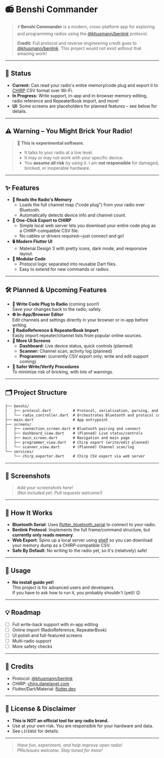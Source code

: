 # 📻 Benshi Commander

> **⚡️ Benshi Commander** is a modern, cross-platform app for exploring and programming radios using the [@khusmann/benlink](https://github.com/khusmann/benlink) protocol.
>
> **Credit:** Full protocol and reverse engineering credit goes to [@khusmann/benlink](https://github.com/khusmann/benlink). This project would not exist without that amazing work!

---

## 🚦 Status

- **Current:** Can read your radio's entire memory/code plug and export it to [CHIRP](https://chirp.danplanet.com/) CSV format over Wi-Fi.
- **In Progress:** Write support, in-app and in-browser memory editing, radio reference and RepeaterBook import, and more!
- **UI:** Some screens are placeholders for planned features – see below for details.

---

## ⚠️ Warning – You Might Brick Your Radio!

> 🧨 **This is experimental software.**
>
> - It talks to your radio at a low level.
> - It may or may not work with your specific device.
> - You **assume all risk** by using it. I am **not responsible** for damaged, bricked, or inoperable hardware.

---

## ✨ Features

- **🧠 Reads the Radio's Memory**  
  - Loads the full channel map ("code plug") from your radio over Bluetooth.
  - Automatically detects device info and channel count.
- **💾 One-Click Export to CHIRP**  
  - Simple local web server lets you download your entire code plug as a CHIRP-compatible CSV file.
  - No cables or drivers required—just connect and go!
- **🔒 Modern Flutter UI**  
  - Material Design 3 with pretty icons, dark mode, and responsive layout.
- **🔧 Modular Code**  
  - Protocol logic separated into reusable Dart files.
  - Easy to extend for new commands or radios.

---

## 🛠️ Planned & Upcoming Features

- **📝 Write Code Plug to Radio** (coming soon!)  
  Save your changes back to the radio, safely.
- **🌐 In-App/Browser Editor**  
  Edit channels and settings directly in your browser or in-app before writing.
- **📡 RadioReference & RepeaterBook Import**  
  Easily import repeater/channel lists from popular online sources.
- **📱 More UI Screens**  
  - **Dashboard:** Live device status, quick controls (planned)
  - **Scanner:** Channel scan, activity log (planned)
  - **Programmer:** (currently CSV export only; write and edit support coming)
- **🦺 Safer Write/Verify Procedures**  
  To minimize risk of bricking, with lots of warnings.

---

## 🗂️ Project Structure

```txt
├── benshi/
│   ├── protocol.dart          # Protocol, serialization, parsing, and radio commands
│   └── radio_controller.dart  # Orchestrates Bluetooth and protocol communication
├── main.dart                  # App entrypoint
├── screens/
│   ├── connection_screen.dart # Bluetooth pairing and connect
│   ├── dashboard_view.dart    # (Planned) Live status/controls
│   ├── main_screen.dart       # Navigation and main page
│   ├── programmer_view.dart   # Chirp export (write/edit planned)
│   └── scanner_view.dart      # (Planned) Channel scan/log
└── services/
    └── chirp_exporter.dart    # Chirp CSV export via web server
```

---

## 🎨 Screenshots

> _Add your screenshots here!_  
> _(Not included yet. Pull requests welcome!)_

---

## 🤖 How It Works

- **Bluetooth Serial**: Uses [flutter_bluetooth_serial](https://pub.dev/packages/flutter_bluetooth_serial) to connect to your radio.
- **Benlink Protocol**: Implements the full frame/command structure, but **currently only reads memory**.
- **Web Export**: Spins up a local server using [shelf](https://pub.dev/packages/shelf) so you can download your memory dump as a CHIRP-compatible CSV.
- **Safe By Default**: No writing to the radio yet, so it's (relatively) safe!

---

## 📝 Usage

- **No install guide yet!**  
  This project is for advanced users and developers.  
  If you have to ask how to run it, you probably shouldn't (yet)! 😉

---

## 💡 Roadmap

- [ ] Full write-back support with in-app editing
- [ ] Online import (RadioReference, RepeaterBook)
- [ ] UI polish and full-featured screens
- [ ] Multi-radio support
- [ ] More safety checks

---

## 🙏 Credits

- Protocol: [@khusmann/benlink](https://github.com/khusmann/benlink)
- CHIRP: [chirp.danplanet.com](https://chirp.danplanet.com/)
- Flutter/Dart/Material: [flutter.dev](https://flutter.dev/)

---

## 🦺 License & Disclaimer

- **This is NOT an official tool for any radio brand.**
- Use at your own risk. You are responsible for your hardware and data.
- See `LICENSE` for details.

---

> _Have fun, experiment, and help improve open radio!_  
> _PRs/issues welcome. Stay tuned for more!_
